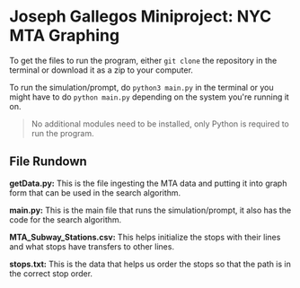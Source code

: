 # Joseph Gallegos Miniproject: NYC MTA Graphing


To get the files to run the program, either `git clone` the repository in the terminal or download it as a zip to your computer.

To run the simulation/prompt, do `python3 main.py` in the terminal or you might have to do `python main.py` depending on the system you're running it on.


> No additional modules need to be installed, only Python is required to run the program.

## File Rundown


__getData.py:__ This is the file ingesting the MTA data and putting it into graph form that can be used in the search algorithm.

__main.py:__ This is the main file that runs the simulation/prompt, it also has the code for the search algorithm.

__MTA_Subway_Stations.csv:__ This helps initialize the stops with their lines and what stops have transfers to other lines.

__stops.txt:__ This is the data that helps us order the stops so that the path is in the correct stop order.
